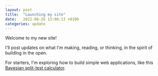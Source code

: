 ```yaml
---
layout: post
title:  "Launching my site"
date:   2022-08-26 13:06:13 +0100
categories: update
---
```


Welcome to my new site!

I'll post updates on what I'm making, reading, or thinking, in the spirit of building in the open. 

For starters, I'm exploring how to build simple web applications, like this 
[Bayesian split-test calculator][split-test-calculator].


[split-test-calculator]: https://jcvdwlt.github.io/bayes_ab_calc/
